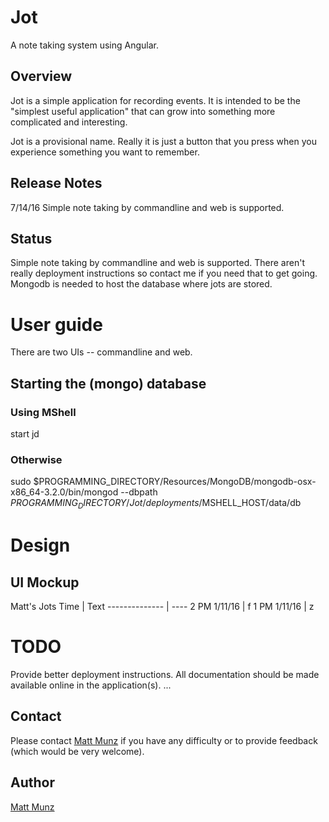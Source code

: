 # Jot

A note taking system using Angular.

## Overview

Jot is a simple application for recording events. It is intended to be the "simplest 
useful application" that can grow into something more complicated and interesting.

Jot is a provisional name. Really it is just a button that you press when you experience 
something you want to remember.

## Release Notes

7/14/16 Simple note taking by commandline and web is supported.

## Status

Simple note taking by commandline and web is supported. There aren't really deployment instructions so contact me if you need that to get going. Mongodb is needed to host the database where jots are stored.

# User guide

There are two UIs -- commandline and web. 

## Starting the (mongo) database 

### Using MShell

start jd 

### Otherwise

sudo $PROGRAMMING_DIRECTORY/Resources/MongoDB/mongodb-osx-x86_64-3.2.0/bin/mongod --dbpath $PROGRAMMING_DIRECTORY/Jot/deployments/$MSHELL_HOST/data/db

# Design

## UI Mockup

Matt's Jots
Time           | Text
-------------- | ----
2 PM 1/11/16   | f
1 PM 1/11/16   | z

# TODO 

Provide better deployment instructions.
All documentation should be made available online in the application(s).
...

## Contact

Please contact [Matt Munz](https://github.com/mattmunz) if you have any difficulty or 
to provide feedback (which would be very welcome).

## Author

[Matt Munz](https://github.com/mattmunz)

